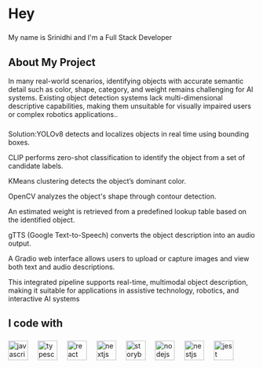 <h1 align="left">Hey </h1>

###

<p align="left">My name is Srinidhi and I'm a Full Stack Developer</p>

###

<h2 align="left">About My Project</h2>
<p>In many real-world scenarios, identifying objects with accurate semantic detail such as color, shape, category, and weight remains challenging for AI systems. Existing object detection systems lack multi-dimensional descriptive capabilities, making them unsuitable for visually impaired users or complex robotics applications..​</p>

###

<p align="left">Solution:YOLOv8 detects and localizes objects in real time using bounding boxes.​<br>

CLIP performs zero-shot classification to identify the object from a set of candidate labels.​

KMeans clustering detects the object’s dominant color.​

OpenCV analyzes the object's shape through contour detection.​

An estimated weight is retrieved from a predefined lookup table based on the identified object.​

gTTS (Google Text-to-Speech) converts the object description into an audio output.​

A Gradio web interface allows users to upload or capture images and view both text and audio descriptions.​

This integrated pipeline supports real-time, multimodal object description, making it suitable for applications in assistive technology, robotics, and interactive AI systems​</p>

###

<h2 align="left">I code with</h2>

###

<div align="left">
  <img src="https://cdn.jsdelivr.net/gh/devicons/devicon/icons/javascript/javascript-original.svg" height="40" alt="javascript logo"  />
  <img width="12" />
  <img src="https://cdn.jsdelivr.net/gh/devicons/devicon/icons/typescript/typescript-original.svg" height="40" alt="typescript logo"  />
  <img width="12" />
  <img src="https://cdn.jsdelivr.net/gh/devicons/devicon/icons/react/react-original.svg" height="40" alt="react logo"  />
  <img width="12" />
  <img src="https://cdn.jsdelivr.net/gh/devicons/devicon/icons/nextjs/nextjs-original.svg" height="40" alt="nextjs logo"  />
  <img width="12" />
  <img src="https://cdn.jsdelivr.net/gh/devicons/devicon/icons/storybook/storybook-original.svg" height="40" alt="storybook logo"  />
  <img width="12" />
  <img src="https://cdn.jsdelivr.net/gh/devicons/devicon/icons/nodejs/nodejs-original.svg" height="40" alt="nodejs logo"  />
  <img width="12" />
  <img src="https://cdn.jsdelivr.net/gh/devicons/devicon/icons/nestjs/nestjs-original.svg" height="40" alt="nestjs logo"  />
  <img width="12" />
  <img src="https://cdn.jsdelivr.net/gh/devicons/devicon/icons/jest/jest-plain.svg" height="40" alt="jest logo"  />
</div>

###
